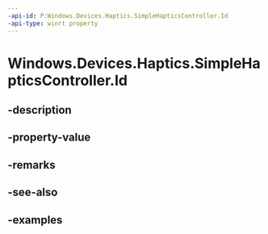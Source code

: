 ```yaml
---
-api-id: P:Windows.Devices.Haptics.SimpleHapticsController.Id
-api-type: winrt property
---
```


<!-- Property syntax.
public string Id { get; }
-->

# Windows.Devices.Haptics.SimpleHapticsController.Id

## -description

## -property-value

## -remarks

## -see-also

## -examples


